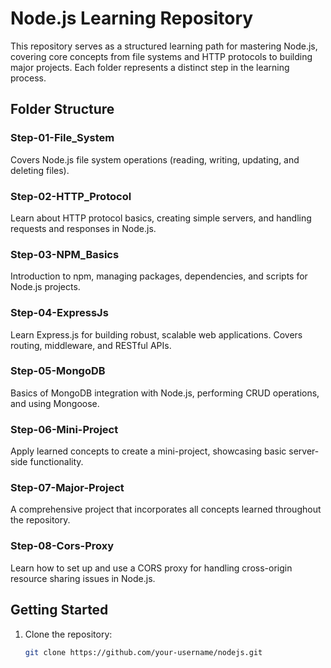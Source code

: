 # Node.js Learning Repository

This repository serves as a structured learning path for mastering Node.js, covering core concepts from file systems and HTTP protocols to building major projects. Each folder represents a distinct step in the learning process.

## Folder Structure

### Step-01-File_System
Covers Node.js file system operations (reading, writing, updating, and deleting files).

### Step-02-HTTP_Protocol
Learn about HTTP protocol basics, creating simple servers, and handling requests and responses in Node.js.

### Step-03-NPM_Basics
Introduction to npm, managing packages, dependencies, and scripts for Node.js projects.

### Step-04-ExpressJs
Learn Express.js for building robust, scalable web applications. Covers routing, middleware, and RESTful APIs.

### Step-05-MongoDB
Basics of MongoDB integration with Node.js, performing CRUD operations, and using Mongoose.

### Step-06-Mini-Project
Apply learned concepts to create a mini-project, showcasing basic server-side functionality.

### Step-07-Major-Project
A comprehensive project that incorporates all concepts learned throughout the repository.

### Step-08-Cors-Proxy
Learn how to set up and use a CORS proxy for handling cross-origin resource sharing issues in Node.js.

## Getting Started

1. Clone the repository:
   ```bash
   git clone https://github.com/your-username/nodejs.git
